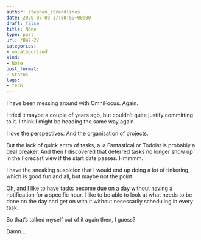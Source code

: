 ```yaml
---
author: stephen_strandlines
date: 2020-07-03 17:50:59+00:00
draft: false
title: None
type: post
url: /847-2/
categories:
- uncategorised
kind:
- Note
post_format:
- Status
tags:
- tech
---
```


I have been messing around with OmniFocus. Again.

I tried it maybe a couple of years ago, but couldn’t quite justify committing to it. I think I might be heading the same way again.

I love the perspectives. And the organisation of projects.

But the lack of quick entry of tasks, a la Fantastical or Todoist is probably a deal breaker. And then I discovered that deferred tasks no longer show up in the Forecast view if the start date passes. Hmmmm.

I have the sneaking suspicion that I would end up doing a lot of tinkering, which is good fun and all, but maybe not the point.

Oh, and I like to have tasks become due on a day without having a notification for a specific hour. I like to be able to look at what needs to be done on the day and get on with it without necessarily scheduling in every task.

So that’s talked myself out of it again then, I guess?

Damn...
